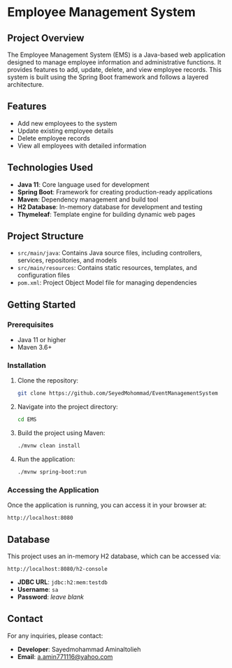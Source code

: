 # Employee Management System

## Project Overview
The Employee Management System (EMS) is a Java-based web application designed to manage employee information and administrative functions. It provides features to add, update, delete, and view employee records. This system is built using the Spring Boot framework and follows a layered architecture.

## Features
- Add new employees to the system
- Update existing employee details
- Delete employee records
- View all employees with detailed information

## Technologies Used
- **Java 11**: Core language used for development
- **Spring Boot**: Framework for creating production-ready applications
- **Maven**: Dependency management and build tool
- **H2 Database**: In-memory database for development and testing
- **Thymeleaf**: Template engine for building dynamic web pages

## Project Structure
- `src/main/java`: Contains Java source files, including controllers, services, repositories, and models
- `src/main/resources`: Contains static resources, templates, and configuration files
- `pom.xml`: Project Object Model file for managing dependencies

## Getting Started
### Prerequisites
- Java 11 or higher
- Maven 3.6+

### Installation
1. Clone the repository:
   ```sh
   git clone https://github.com/SeyedMohommad/EventManagementSystem
   ```
2. Navigate into the project directory:
   ```sh
   cd EMS
   ```
3. Build the project using Maven:
   ```sh
   ./mvnw clean install
   ```
4. Run the application:
   ```sh
   ./mvnw spring-boot:run
   ```

### Accessing the Application
Once the application is running, you can access it in your browser at:
```
http://localhost:8080
```

## Database
This project uses an in-memory H2 database, which can be accessed via:
```
http://localhost:8080/h2-console
```
- **JDBC URL**: `jdbc:h2:mem:testdb`
- **Username**: `sa`
- **Password**: *leave blank*

## Contact
For any inquiries, please contact:
- **Developer**: Sayedmohammad Aminaltolieh
- **Email**: a.amin771116@yahoo.com
